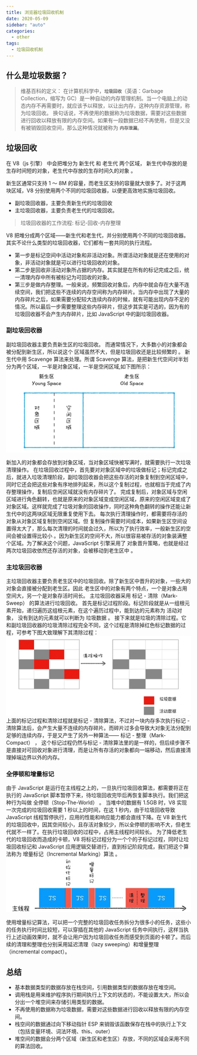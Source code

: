 ```yaml
---
title: 浏览器垃圾回收机制
date: 2020-05-09
sidebar: "auto"
categories:
  - other
tags:
  - 垃圾回收机制
---
```


## 什么是垃圾数据？

> 维基百科的定义： 在计算机科学中，**`垃圾回收`**（英语：Garbage Collection，缩写为 GC）是一种自动的内存管理机制。当一个电脑上的动态内存不再需要时，就应该予以释放，以让出内存，这种内存资源管理，称为垃圾回收。
> 换句话说，不再使用的数据称为垃圾数据，需要对这些数据进行回收以释放有限的内存空间。如果有一段数据已经不再使用，但是又没有被销毁回收空间，那么这种情况就被称为 **`内存泄漏`**。

## 垃圾回收

在 V8（js 引擎） 中会把堆分为 新生代 和 老生代 两个区域， 新生代中存放的是生存时间短的对象，老生代中存放的生存时间久的对象 。

新生区通常只支持 1 ～ 8M 的容量，而老生区支持的容量就大很多了。对于这两块区域，V8 分别使用两个不同的垃圾回收器，以便更高效地实施垃圾回收。

- 副垃圾回收器，主要负责新生代的垃圾回收
- 主垃圾回收器，主要负责老生代的垃圾回收。

> 垃圾回收器的工作流程: 标记-回收-内存整理

V8 把堆分成两个区域——新生代和老生代，并分别使用两个不同的垃圾回收器。其实不论什么类型的垃圾回收器，它们都有一套共同的执行流程。

- 第一步是标记空间中活动对象和非活动对象。所谓活动对象就是还在使用的对象，非活动对象就是可以进行垃圾回收的对象。
- 第二步是回收非活动对象所占据的内存。其实就是在所有的标记完成之后，统一清理内存中所有被标记为可回收的对象。
- 第三步是做内存整理。一般来说，频繁回收对象后，内存中就会存在大量不连续空间，我们把这些不连续的内存空间称为内存碎片。当内存中出现了大量的内存碎片之后，如果需要分配较大连续内存的时候，就有可能出现内存不足的情况。所以最后一步需要整理这些内存碎片，但这步其实是可选的，因为有的垃圾回收器不会产生内存碎片，比如 JavaScript 中的副垃圾回收器。

### 副垃圾回收器

副垃圾回收器主要负责新生区的垃圾回收。 而通常情况下，大多数小的对象都会被分配到新生区，所以说这个 区域虽然不大，但是垃圾回收还是比较频繁的 。
新生代中用 Scavenge 算法来处理。所谓 Scavenge 算法，是把新生代空间对半划分为两个区域，一半是对象区域，一半是空闲区域,如下图所示：
![v8的堆空间](/v8garbage.png)

新加入的对象都会存放到对象区域，当对象区域快被写满时，就需要执行一次垃圾清理操作。
在垃圾回收过程中，首先要对对象区域中的垃圾做标记；标记完成之后，就进入垃圾清理阶段，副垃圾回收器会把这些存活的对象复制到空闲区域中，同时它还会把这些对象有序地排列起来，所以这个复制过程，也就相当于完成了内存整理操作，复制后空闲区域就没有内存碎片了。
完成复制后，对象区域与空闲区域进行角色翻转，也就是原来的对象区域变成空闲区域，原来的空闲区域变成了对象区域。这样就完成了垃圾对象的回收操作，同时这种角色翻转的操作还能让新生代中的这两块区域无限重复使用下去。
每次执行清理操作时，都需要将存活的对象从对象区域复制到空闲区域。但 复制操作需要时间成本，如果新生区空间设置得太大了，那么每次清理的时间就会过久，所以为了执行效率，一般新生区的空间会被设置得比较小 。因为新生区的空间不大，所以很容易被存活的对象装满整个区域。为了解决这个问题，JavaScript 引擎采用了 对象晋升策略，也就是经过两次垃圾回收依然还存活的对象，会被移动到老生区中 。

### 主垃圾回收器

主垃圾回收器主要负责老生区中的垃圾回收。除了新生区中晋升的对象，一些大的对象会直接被分配到老生区。因此 老生区中的对象有两个特点，一个是对象占用空间大，另一个是对象存活时间长。
主垃圾回收器采用 标记 - 清除（Mark-Sweep） 的算法进行垃圾回收。
首先是标记过程阶段。标记阶段就是从一组根元素开始，递归遍历这组根元素，在这个遍历过程中，能到达的元素称为 活动对象， 没有到达的元素就可以判断为 垃圾数据 。
接下来就是垃圾的清除过程。它和副垃圾回收器的垃圾清除过程完全不同，这个过程是清除掉红色标记数据的过程，可参考下图大致理解下其清除过程：
![这里写图片描述](/garbage_recicle.png)
上面的标记过程和清除过程就是标记 - 清除算法，不过对一块内存多次执行标记 - 清除算法后，会产生大量不连续的内存碎片。而碎片过多会导致大对象无法分配到足够的连续内存，于是又产生了另外一种算法—— 标记 - 整理（Mark-Compact） ， 这个标记过程仍然与标记 - 清除算法里的是一样的，但后续步骤不是直接对可回收对象进行清理，而是让所有存活的对象都向一端移动，然后直接清理掉端边界以外的内存。

### 全停顿和增量标记

由于 JavaScript 是运行在主线程之上的，一旦执行垃圾回收算法，都需要将正在执行的 JavaScript 脚本暂停下来，待垃圾回收完毕后再恢复脚本执行。我们把这种行为叫做 全停顿（Stop-The-World） 。
当堆中的数据有 1.5GB 时，V8 实现一次完成的垃圾回收需要 1 秒以上的时间，在这 1 秒内，由于垃圾回收导致 JavaScript 线程暂停执行，应用的性能和响应能力都会直线下降。在 V8 新生代的垃圾回收中，因其空间较小，且存活对象较少，所以全停顿的影响不大，但老生代就不一样了。在执行垃圾回收的过程中，占用主线程时间较长。
为了降低老生代的垃圾回收而造成的卡顿，V8 将标记过程分为一个个的子标记过程，同时让垃圾回收标记和 JavaScript 应用逻辑交替进行，直到标记阶段完成，我们把这个算法称为 增量标记（Incremental Marking）算法 。
![这里写图片描述](/jsgarbage.png)

使用增量标记算法，可以把一个完整的垃圾回收任务拆分为很多小的任务，这些小的任务执行时间比较短，可以穿插在其他的 JavaScript 任务中间执行，这样当执行上述动画效果时，就不会让用户因为垃圾回收任务而感受到页面的卡顿了。而后续的清理和整理也分别采用延迟清理（lazy sweeping）和增量整理（incremental compact）。

## 总结

- 基本数据类型的数据存放在栈空间，引用数据类型的数据存放在堆空间。
- 调用栈是用来维护程序执行期间执行上下文的状态的，不能设置太大，所以会分出一个堆空间来存储引用类型的数据。
- 不再使用的数据称为垃圾数据，需要对这些数据进行回收以释放有限的内存空间。
- 栈空间的数据通过向下移动指针 ESP 来销毁该函数保存在栈中的执行上下文（包括变量环境、词法环境、this、outer）
- 堆空间的数据会分两个区域（新生区和老生区）存放，不同的区域会采用不同的算法回收。
